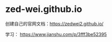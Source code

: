 # zed-wei.github.io
创建自己的官网文档：https://zedwei2.github.io/

学习：
https://www.jianshu.com/p/3fff3be52395
